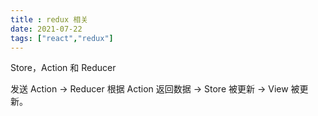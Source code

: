 ```yaml
---
title : redux 相关
date: 2021-07-22
tags: ["react","redux"]
---
```


Store，Action 和 Reducer

<!--more-->

发送 Action -> Reducer 根据 Action 返回数据 -> Store 被更新 -> View 被更新。
